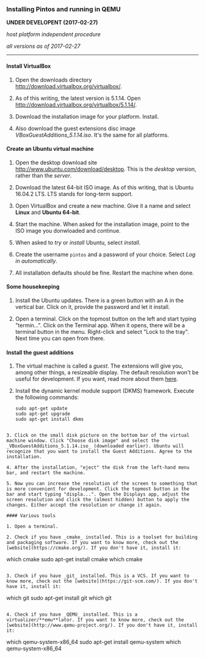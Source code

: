 ### Installing Pintos and running in QEMU

**UNDER DEVELOPENT (2017-02-27)**

_host platform independent procedure_

_all versions as of 2017-02-27_

* * *

#### Install VirtualBox

1. Open the downloads directory http://download.virtualbox.org/virtualbox/.

2. As of this writing, the latest version is 5.1.14. Open http://download.virtualbox.org/virtualbox/5.1.14/.

3. Download the installation image for your platform. Install.

4. Also download the guest extensions disc image *VBoxGuestAdditions_5.1.14.iso*. It's the same for all platforms.

#### Create an Ubuntu virtual machine

1. Open the desktop download site http://www.ubuntu.com/download/desktop. This is the _desktop_ version, rather than the _server_.

2. Download the latest 64-bit ISO image. As of this writing, that is Ubuntu 16.04.2 LTS. LTS stands for long-term support.

3. Open VirtualBox and create a new machine. Give it a name and select **Linux** and **Ubuntu 64-bit**.

4. Start the machine. When asked for the installation image, point to the ISO image you donwloaded and continue.

5. When asked to _try_ or _install_ Ubuntu, select _install_.

6. Create the username `pintos` and a password of your choice. Select _Log in automatically_.

7. All installation defaults should be fine. Restart the machine when done.

#### Some housekeeping

1. Install the Ubuntu updates. There is a green button with an A in the vertical bar. Click on it, provide the password and let it install.

2. Open a terminal. Click on the topmost button on the left and start typing "termin...". Click on the Terminal app. When it opens, there will be a terminal button in the menu. Right-click and select "Lock to the tray". Next time you can open from there.

#### Install the guest additions

1. The virtual machine is called a _guest_. The extensions will give you, among other things, a resizeable display. The default resolution won't be useful for development. If you want, read more about them [here](https://www.virtualbox.org/manual/ch04.html).

2. Install the dynamic kernel module support (DKMS) framework. Execute the following commands:

   ```
   sudo apt-get update
   sudo apt-get upgrade
   sudo apt-get install dkms
  ```

3. Click on the small disk picture on the bottom bar of the virtual machine window. Click "Choose disk image" and select the _VBoxGuestAdditions_5.1.14.iso_ (downloaded earlier). Ubuntu will recognize that you want to install the Guest Additions. Agree to the installation.

4. After the installation, "eject" the disk from the left-hand menu bar, and restart the machine.

5. Now you can increase the resolution of the screen to something that is more convenient for development. Click the topmost button in the bar and start typing "displa...". Open the Displays app, adjust the screen resolution and click the (almost hidden) button to apply the changes. Either accept the resolution or change it again.

#### Various tools

1. Open a terminal.

2. Check if you have _cmake_ installed. This is a toolset for building and packaging software. If you want to know more, check out the [website](https://cmake.org/). If you don't have it, install it:

   ```
   which cmake
   sudo apt-get install cmake
   which cmake
   ```

3. Check if you have _git_ installed. This is a VCS. If you want to know more, check out the [website](https://git-scm.com/). If you don't have it, install it:
 
   ```
   which git
   sudo apt-get install git
   which git
   ```
   
4. Check if you have _QEMU_ installed. This is a virtualizer/**emu**lator. If you want to know more, check out the [website](http://www.qemu-project.org/). If you don't have it, install it:

   ```
   which qemu-system-x86_64
   sudo apt-get install qemu-system
   which qemu-system-x86_64
   ```
   
